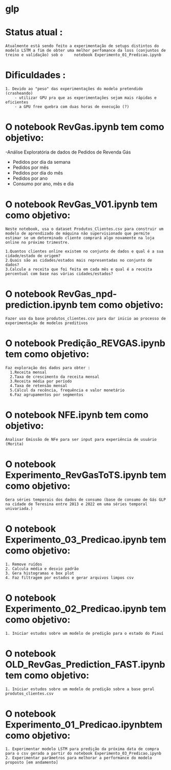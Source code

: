 # glp

# Status atual : 
    Atualmente está sendo feito a experimentação de setups distintos do modelo LSTM a fim de obter uma melhor perfomance da loss (conjuntos de treino e validação) sob o     notebook Experimento_01_Predicao.ipynb
# Dificuldades : 
    1. Devido ao "peso" das experimentações do modelo pretendido (crasheando)
        - utilizar GPU pra que as experimentações sejam mais rápidas e eficientes
        - a GPU free quebra com duas horas de execução (?)
        
# O notebook RevGas.ipynb tem como objetivo:
-Análise Exploratória de dados de Pedidos de Revenda Gás
  - Pedidos por dia da semana
  - Pedidos por mês
  - Pedidos por dia do mês
  - Pedidos por ano
  - Consumo por ano, mês e dia

# O notebook RevGas_V01.ipynb tem como objetivo:
    Neste notebook, usa o dataset Produtos_Clientes.csv para construir um modelo de aprendizado de máquina não supervisionado que permite estimar se um determinado cliente comprará algo novamente na loja online no próximo trimestre.

    1.Quantos clientes online existem no conjunto de dados e qual é a sua cidade/estado de origem?
    2.Quais são as cidades/estados mais representadas no conjunto de dados?
    3.Calcule a receita que foi feita em cada mês e qual é a receita percentual com base nas várias cidades/estados?


# O notebook RevGas_npd-prediction.ipynb tem como objetivo:
    Fazer uso da base produtos_clientes.csv para dar inicio ao processo de experimentação de modelos preditivos

# O notebook Predição_REVGAS.ipynb tem como objetivo:
    Faz exploração dos dados para obter :
      1.Receita mensal
      2.Taxa de crescimento da receita mensal
      3.Receita média por período
      4.Taxa de retensão mensal
      5.Cálcul da recência, frequência e valor monetário
      6.Faz agrupamentos por segmentos
 
 # O notebook NFE.ipynb tem como objetivo:
    Analisar Emissão de NFe para ser input para experiência de usuário (Morita)
    
 # O notebook Experimento_RevGasToTS.ipynb tem como objetivo:
    Gera séries temporais dos dados de consumo (base de consumo de Gás GLP na cidade de Teresina entre 2013 e 2022 em uma séries temporal univariada.)
 
 # O notebook Experimento_03_Predicao.ipynb tem como objetivo:
    1. Remove ruídos
    2. Calcula média e desvio padrão
    3. Gera histogramas e box plot
    4. Faz filtragem por estados e gerar arquivos limpos csv 
    
 # O notebook Experimento_02_Predicao.ipynb tem como objetivo:
    1. Iniciar estudos sobre um modelo de predição para o estado do Piauí 
    
 # O notebook OLD_RevGas_Prediction_FAST.ipynb tem como objetivo:
    1. Iniciar estudos sobre um modelo de predição sobre a base geral produtos_clientes.csv
 
 # O notebook Experimento_01_Predicao.ipynbtem como objetivo:
    1. Experimentar modelo LSTM para predição da próxima data de compra para o csv gerado a partir do notebook Experimento_03_Predicao.ipynb 
    2. Experimentar parâmetros para melhorar a performance do modelo proposto [em andamento]
    
    
    

